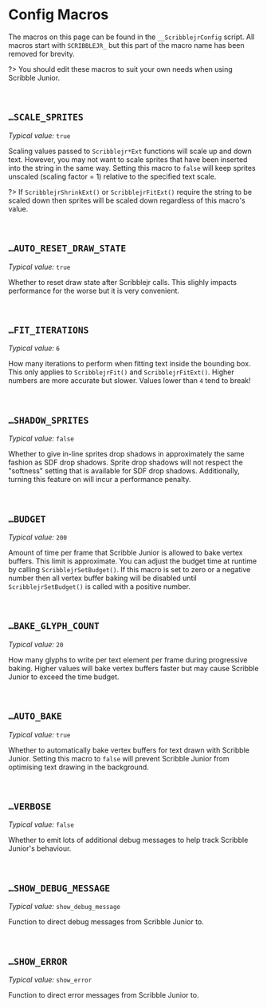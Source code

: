 # Config Macros

The macros on this page can be found in the `__ScribblejrConfig` script. All macros start with `SCRIBBLEJR_` but this part of the macro name has been removed for brevity.

?> You should edit these macros to suit your own needs when using Scribble Junior.

&nbsp;

## `…SCALE_SPRITES`

*Typical value:* `true`

Scaling values passed to `Scribblejr*Ext` functions will scale up and down text. However, you may not want to scale sprites that have been inserted into the string in the same way. Setting this macro to `false` will keep sprites unscaled (scaling factor = 1) relative to the specified text scale.

?> If `ScribblejrShrinkExt()` or `ScribblejrFitExt()` require the string to be scaled down then sprites will be scaled down regardless of this macro's value.

&nbsp;

## `…AUTO_RESET_DRAW_STATE`

*Typical value:* `true`

Whether to reset draw state after Scribblejr calls. This slighly impacts performance for the worse but it is very convenient.

&nbsp;

## `…FIT_ITERATIONS`

*Typical value:* `6`

How many iterations to perform when fitting text inside the bounding box. This only applies to `ScribblejrFit()` and `ScribblejrFitExt()`. Higher numbers are more accurate but slower. Values lower than `4` tend to break!

&nbsp;

## `…SHADOW_SPRITES`

*Typical value:* `false`

Whether to give in-line sprites drop shadows in approximately the same fashion as SDF drop shadows. Sprite drop shadows will not respect the "softness" setting that is available for SDF drop shadows. Additionally, turning this feature on will incur a performance penalty.

&nbsp;

## `…BUDGET`

*Typical value:* `200`

Amount of time per frame that Scribble Junior is allowed to bake vertex buffers. This limit is approximate. You can adjust the budget time at runtime by calling `ScribblejrSetBudget()`. If this macro is set to zero or a negative number then all vertex buffer baking will be disabled until `ScribblejrSetBudget()` is called with a positive number.

&nbsp;

## `…BAKE_GLYPH_COUNT`

*Typical value:* `20`

How many glyphs to write per text element per frame during progressive baking. Higher values will bake vertex buffers faster but may cause Scribble Junior to exceed the time budget.

&nbsp;

## `…AUTO_BAKE`

*Typical value:* `true`

Whether to automatically bake vertex buffers for text drawn with Scribble Junior. Setting this macro to `false` will prevent Scribble Junior from optimising text drawing in the background.

&nbsp;

## `…VERBOSE`

*Typical value:* `false`

Whether to emit lots of additional debug messages to help track Scribble Junior's behaviour.

&nbsp;

## `…SHOW_DEBUG_MESSAGE`

*Typical value:* `show_debug_message`

Function to direct debug messages from Scribble Junior to.

&nbsp;

## `…SHOW_ERROR`

*Typical value:* `show_error`

Function to direct error messages from Scribble Junior to.

